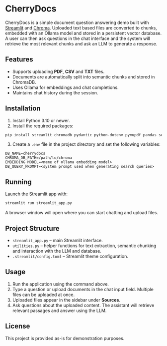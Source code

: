 # CherryDocs

CherryDocs is a simple document question answering demo built with [Streamlit](https://streamlit.io/) and [Chroma](https://www.trychroma.com/).  Uploaded text based files are converted to chunks, embedded with an Ollama model and stored in a persistent vector database.  A user can then ask questions in the chat interface and the system will retrieve the most relevant chunks and ask an LLM to generate a response.

## Features

- Supports uploading **PDF**, **CSV** and **TXT** files.
- Documents are automatically split into semantic chunks and stored in ChromaDB.
- Uses Ollama for embeddings and chat completions.
- Maintains chat history during the session.

## Installation

1. Install Python 3.10 or newer.
2. Install the required packages:

```bash
pip install streamlit chromadb pydantic python-dotenv pymupdf pandas scikit-learn numpy ollama
```

3. Create a `.env` file in the project directory and set the following variables:

```
DB_NAME=cherrydocs
CHROMA_DB_PATH=/path/to/chroma
EMBEDDING_MODEL=<name of ollama embedding model>
DB_QUERY_PROMPT=<system prompt used when generating search queries>
```

## Running

Launch the Streamlit app with:

```bash
streamlit run streamlit_app.py
```

A browser window will open where you can start chatting and upload files.

## Project Structure

- `streamlit_app.py` – main Streamlit interface.
- `utilities.py` – helper functions for text extraction, semantic chunking and interaction with the LLM and database.
- `.streamlit/config.toml` – Streamlit theme configuration.

## Usage

1. Run the application using the command above.
2. Type a question or upload documents in the chat input field. Multiple files can be uploaded at once.
3. Uploaded files appear in the sidebar under **Sources**.
4. Ask questions about the uploaded content. The assistant will retrieve relevant passages and answer using the LLM.

## License

This project is provided as-is for demonstration purposes.


